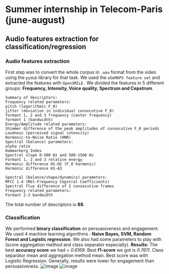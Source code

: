 # Summer internship in Telecom-Paris (june-august)

## Audio features extraction for classification/regression

### Audio features extraction

First step was to convert the whole corpus in `.wav` format from the video using the `pydub` library for that task.
We used the  `eGeMAPS feature set` and extracted the features with `OpenSMILE.` We divided the features in 5 different groups: **Frequency, Intensity, Voice quality, Spectrum and Cepstrum**. 
```
Summary of descriptors:
Frequency related parameters:
pitch (logarithmic F_0)
jitter (deviation in individual consecutive F_0)
formant 1, 2 and 3 frequency (center frequency)
formant 1 (bandwidth) 
Energy/Amplitude related parameters:
Shimmer difference of the peak amplitudes of consecutive F_0 periods
Loudness (perceived signal intensity)
Harmonic-to-Noise Ratio (HNR)
Spectral (balance) parameters:
alpha ratio
Hammarberg Index
Spectral slope 0-500 Hz and 500-1500 Hz
Formant 1, 2 and 3 relative energy
Harmonic difference H1-H2 (F_0 harmonic)
Harmonic difference H1-A3

Spectral (balance/shape/dynamics) parameters:
MFCC 1-4 (Mel-Frequency Cepstral Coefficients)
Spectral flux difference of 2 consecutive frames
Frequency related parameters:
Formant 2-3 bandwidth
```

The total number of descriptors is **88**.

### Classification

We performed **binary classification** on persuasiveness and engagement. We used 4 machine learning algorithms : **Naive Bayes, SVM, Random Forest and Logistic regression**. We also had some parameters to play with (score aggregation method and class separator especially). 
**Results:** The best **accuracy score** we had = *0.6169*. Best **f1-score** we got is *0.7611*. Class separator mean and aggregation method mean. Best score was with Logistic Regression. Generally, results were lower for engagement than persuasiveness. 
![image](https://github.com/user-attachments/assets/f32a5dd7-5cbf-49e8-ad2c-847580de71d8)
![image](https://github.com/user-attachments/assets/b650574c-dfc7-4bd4-bb38-44aaff93ec5c)



